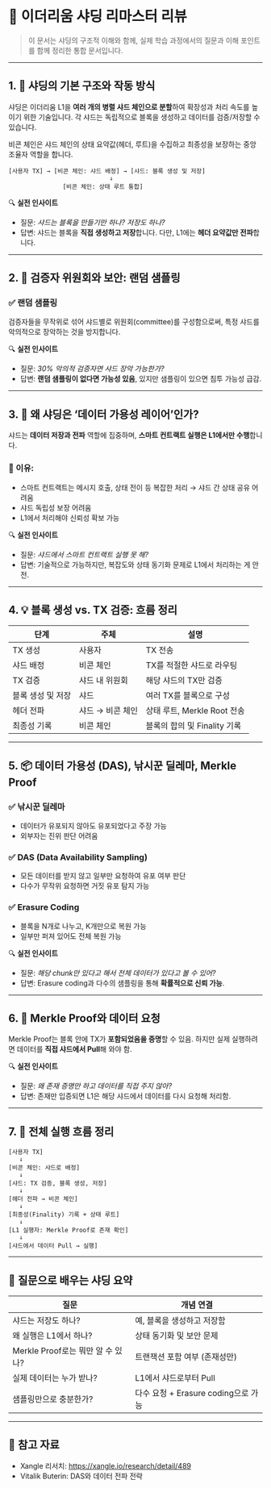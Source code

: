# 🧠 이더리움 샤딩 리마스터 리뷰

> 이 문서는 샤딩의 구조적 이해와 함께, 실제 학습 과정에서의 질문과 이해 포인트를 함께 정리한 통합 문서입니다.

---

## 1. 🧱 샤딩의 기본 구조와 작동 방식

샤딩은 이더리움 L1을 **여러 개의 병렬 샤드 체인으로 분할**하여 확장성과 처리 속도를 높이기 위한 기술입니다. 각 샤드는 독립적으로 블록을 생성하고 데이터를 검증/저장할 수 있습니다.

비콘 체인은 샤드 체인의 상태 요약값(헤더, 루트)을 수집하고 최종성을 보장하는 중앙 조율자 역할을 합니다.

```
[사용자 TX] → [비콘 체인: 샤드 배정] → [샤드: 블록 생성 및 저장]
                            ↓
               [비콘 체인: 상태 루트 통합]
```

🔍 **실전 인사이트**

- 질문: _샤드는 블록을 만들기만 하나? 저장도 하나?_
- 답변: 샤드는 블록을 **직접 생성하고 저장**합니다. 다만, L1에는 **헤더 요약값만 전파**합니다.

---

## 2. 🧪 검증자 위원회와 보안: 랜덤 샘플링

### ✅ 랜덤 샘플링

검증자들을 무작위로 섞어 샤드별로 위원회(committee)를 구성함으로써, 특정 샤드를 악의적으로 장악하는 것을 방지합니다.

🔍 **실전 인사이트**

- 질문: _30% 악의적 검증자면 샤드 장악 가능한가?_
- 답변: **랜덤 샘플링이 없다면 가능성 있음**, 있지만 샘플링이 있으면 침투 가능성 급감.

---

## 3. 🔎 왜 샤딩은 ‘데이터 가용성 레이어’인가?

샤드는 **데이터 저장과 전파** 역할에 집중하며, **스마트 컨트랙트 실행은 L1에서만 수행**합니다.

### 🧠 이유:

- 스마트 컨트랙트는 메시지 호출, 상태 전이 등 복잡한 처리 → 샤드 간 상태 공유 어려움
- 샤드 독립성 보장 어려움
- L1에서 처리해야 신뢰성 확보 가능

🔍 **실전 인사이트**

- 질문: _샤드에서 스마트 컨트랙트 실행 못 해?_
- 답변: 기술적으로 가능하지만, 복잡도와 상태 동기화 문제로 L1에서 처리하는 게 안전.

---

## 4. 💡 블록 생성 vs. TX 검증: 흐름 정리

| 단계              | 주체             | 설명                         |
| ----------------- | ---------------- | ---------------------------- |
| TX 생성           | 사용자           | TX 전송                      |
| 샤드 배정         | 비콘 체인        | TX를 적절한 샤드로 라우팅    |
| TX 검증           | 샤드 내 위원회   | 해당 샤드의 TX만 검증        |
| 블록 생성 및 저장 | 샤드             | 여러 TX를 블록으로 구성      |
| 헤더 전파         | 샤드 → 비콘 체인 | 상태 루트, Merkle Root 전송  |
| 최종성 기록       | 비콘 체인        | 블록의 합의 및 Finality 기록 |

---

## 5. 📦 데이터 가용성 (DAS), 낚시꾼 딜레마, Merkle Proof

### ✅ 낚시꾼 딜레마

- 데이터가 유포되지 않아도 유포되었다고 주장 가능
- 외부자는 진위 판단 어려움

### ✅ DAS (Data Availability Sampling)

- 모든 데이터를 받지 않고 일부만 요청하여 유포 여부 판단
- 다수가 무작위 요청하면 거짓 유포 탐지 가능

### ✅ Erasure Coding

- 블록을 N개로 나누고, K개만으로 복원 가능
- 일부만 퍼져 있어도 전체 복원 가능

🔍 **실전 인사이트**

- 질문: _해당 chunk만 있다고 해서 전체 데이터가 있다고 볼 수 있어?_
- 답변: Erasure coding과 다수의 샘플링을 통해 **확률적으로 신뢰 가능**.

---

## 6. 📁 Merkle Proof와 데이터 요청

Merkle Proof는 블록 안에 TX가 **포함되었음을 증명**할 수 있음. 하지만 실제 실행하려면 데이터를 **직접 샤드에서 Pull**해 와야 함.

🔍 **실전 인사이트**

- 질문: _왜 존재 증명만 하고 데이터를 직접 주지 않아?_
- 답변: 존재만 입증되면 L1은 해당 샤드에서 데이터를 다시 요청해 처리함.

---

## 7. 🧬 전체 실행 흐름 정리

```
[사용자 TX]
   ↓
[비콘 체인: 샤드로 배정]
   ↓
[샤드: TX 검증, 블록 생성, 저장]
   ↓
[헤더 전파 → 비콘 체인]
   ↓
[최종성(Finality) 기록 + 상태 루트]
   ↓
[L1 실행자: Merkle Proof로 존재 확인]
   ↓
[샤드에서 데이터 Pull → 실행]
```

---

## 📌 질문으로 배우는 샤딩 요약

| 질문                              | 개념 연결                           |
| --------------------------------- | ----------------------------------- |
| 샤드는 저장도 하나?               | 예, 블록을 생성하고 저장함          |
| 왜 실행은 L1에서 하나?            | 상태 동기화 및 보안 문제            |
| Merkle Proof로는 뭐만 알 수 있나? | 트랜잭션 포함 여부 (존재성만)       |
| 실제 데이터는 누가 받나?          | L1에서 샤드로부터 Pull              |
| 샘플링만으로 충분한가?            | 다수 요청 + Erasure coding으로 가능 |

---

## 🔗 참고 자료

- Xangle 리서치: https://xangle.io/research/detail/489
- Vitalik Buterin: DAS와 데이터 전파 전략
